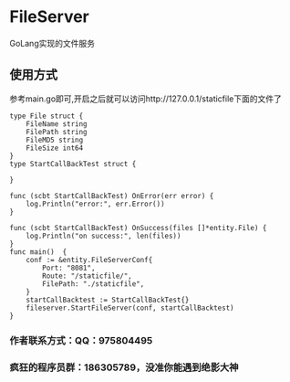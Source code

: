# FileServer
GoLang实现的文件服务
## 使用方式
参考main.go即可,开启之后就可以访问http://127.0.0.1/staticfile下面的文件了
```
type File struct {
	FileName string
	FilePath string
	FileMD5 string
	FileSize int64
}
type StartCallBackTest struct {

}

func (scbt StartCallBackTest) OnError(err error) {
	log.Println("error:", err.Error())
}

func (scbt StartCallBackTest) OnSuccess(files []*entity.File) {
	log.Println("on success:", len(files))
}
func main()  {
	conf := &entity.FileServerConf{
		Port: "8081",
		Route: "/staticfile/",
		FilePath: "./staticfile",
	}
	startCallBacktest := StartCallBackTest{}
	fileserver.StartFileServer(conf, startCallBacktest)
}
```
### 作者联系方式：QQ：975804495
### 疯狂的程序员群：186305789，没准你能遇到绝影大神
